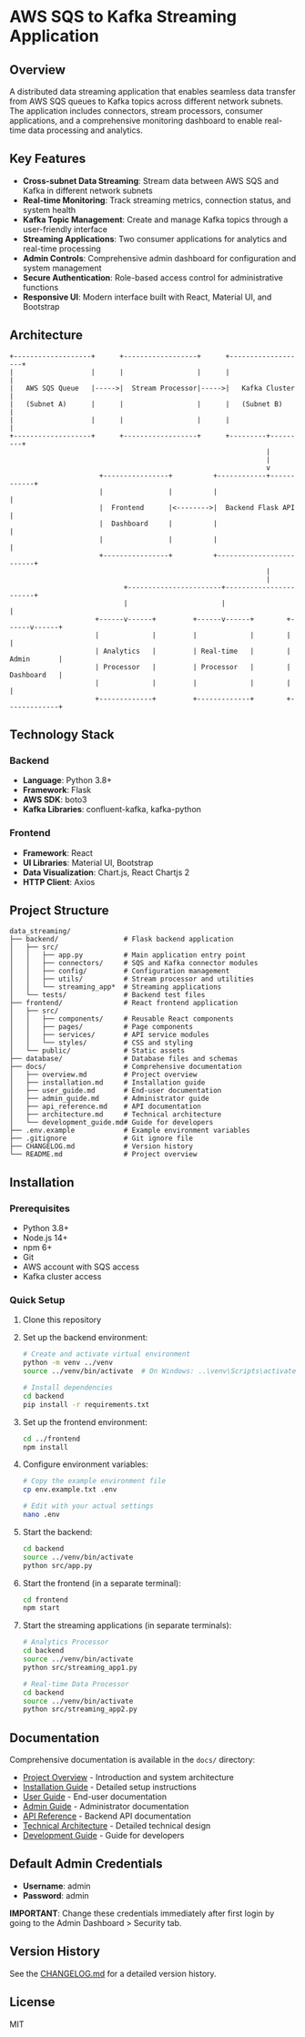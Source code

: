 # AWS SQS to Kafka Streaming Application

## Overview

A distributed data streaming application that enables seamless data transfer from AWS SQS queues to Kafka topics across different network subnets. The application includes connectors, stream processors, consumer applications, and a comprehensive monitoring dashboard to enable real-time data processing and analytics.

## Key Features

- **Cross-subnet Data Streaming**: Stream data between AWS SQS and Kafka in different network subnets
- **Real-time Monitoring**: Track streaming metrics, connection status, and system health
- **Kafka Topic Management**: Create and manage Kafka topics through a user-friendly interface
- **Streaming Applications**: Two consumer applications for analytics and real-time processing
- **Admin Controls**: Comprehensive admin dashboard for configuration and system management
- **Secure Authentication**: Role-based access control for administrative functions
- **Responsive UI**: Modern interface built with React, Material UI, and Bootstrap

## Architecture

```
+-------------------+      +------------------+      +-------------------+
|                   |      |                  |      |                   |
|   AWS SQS Queue   |----->|  Stream Processor|----->|   Kafka Cluster   |
|   (Subnet A)      |      |                  |      |   (Subnet B)      |
|                   |      |                  |      |                   |
+-------------------+      +------------------+      +---------+---------+
                                                               |
                                                               |
                                                               v
                      +----------------+          +------------+------------+
                      |                |          |                         |
                      |  Frontend      |<-------->|  Backend Flask API      |
                      |  Dashboard     |          |                         |
                      |                |          |                         |
                      +----------------+          +-------------------------+
                                                               |
                                                               |
                            +-----------------------+-----------------------+
                            |                       |                       |
                     +------v------+         +------v------+        +------v------+
                     |             |         |             |        |             |
                     | Analytics   |         | Real-time   |        | Admin       |
                     | Processor   |         | Processor   |        | Dashboard   |
                     |             |         |             |        |             |
                     +-------------+         +-------------+        +-------------+
```

## Technology Stack

### Backend
- **Language**: Python 3.8+
- **Framework**: Flask
- **AWS SDK**: boto3
- **Kafka Libraries**: confluent-kafka, kafka-python

### Frontend
- **Framework**: React
- **UI Libraries**: Material UI, Bootstrap
- **Data Visualization**: Chart.js, React Chartjs 2
- **HTTP Client**: Axios

## Project Structure

```
data_streaming/
├── backend/                # Flask backend application
│   ├── src/
│   │   ├── app.py          # Main application entry point
│   │   ├── connectors/     # SQS and Kafka connector modules
│   │   ├── config/         # Configuration management
│   │   ├── utils/          # Stream processor and utilities
│   │   └── streaming_app*  # Streaming applications
│   └── tests/              # Backend test files
├── frontend/               # React frontend application
│   ├── src/
│   │   ├── components/     # Reusable React components
│   │   ├── pages/          # Page components
│   │   ├── services/       # API service modules
│   │   └── styles/         # CSS and styling
│   └── public/             # Static assets
├── database/               # Database files and schemas
├── docs/                   # Comprehensive documentation
│   ├── overview.md         # Project overview
│   ├── installation.md     # Installation guide
│   ├── user_guide.md       # End-user documentation
│   ├── admin_guide.md      # Administrator guide
│   ├── api_reference.md    # API documentation
│   ├── architecture.md     # Technical architecture
│   └── development_guide.md# Guide for developers
├── .env.example            # Example environment variables
├── .gitignore              # Git ignore file
├── CHANGELOG.md            # Version history
└── README.md               # Project overview
```

## Installation

### Prerequisites
- Python 3.8+
- Node.js 14+
- npm 6+
- Git
- AWS account with SQS access
- Kafka cluster access

### Quick Setup

1. Clone this repository
2. Set up the backend environment:
   ```bash
   # Create and activate virtual environment
   python -m venv ../venv
   source ../venv/bin/activate  # On Windows: ..\venv\Scripts\activate
   
   # Install dependencies
   cd backend
   pip install -r requirements.txt
   ```

3. Set up the frontend environment:
   ```bash
   cd ../frontend
   npm install
   ```

4. Configure environment variables:
   ```bash
   # Copy the example environment file
   cp env.example.txt .env
   
   # Edit with your actual settings
   nano .env
   ```

5. Start the backend:
   ```bash
   cd backend
   source ../venv/bin/activate
   python src/app.py
   ```

6. Start the frontend (in a separate terminal):
   ```bash
   cd frontend
   npm start
   ```

7. Start the streaming applications (in separate terminals):
   ```bash
   # Analytics Processor
   cd backend
   source ../venv/bin/activate
   python src/streaming_app1.py
   
   # Real-time Data Processor
   cd backend
   source ../venv/bin/activate
   python src/streaming_app2.py
   ```

## Documentation

Comprehensive documentation is available in the `docs/` directory:

- [Project Overview](docs/overview.md) - Introduction and system architecture
- [Installation Guide](docs/installation.md) - Detailed setup instructions
- [User Guide](docs/user_guide.md) - End-user documentation
- [Admin Guide](docs/admin_guide.md) - Administrator documentation
- [API Reference](docs/api_reference.md) - Backend API documentation
- [Technical Architecture](docs/architecture.md) - Detailed technical design
- [Development Guide](docs/development_guide.md) - Guide for developers

## Default Admin Credentials

- **Username**: admin
- **Password**: admin

**IMPORTANT**: Change these credentials immediately after first login by going to the Admin Dashboard > Security tab.

## Version History

See the [CHANGELOG.md](CHANGELOG.md) for a detailed version history.

## License

MIT
